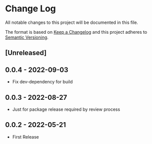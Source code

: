 # Change Log

All notable changes to this project will be documented in this file.

The format is based on [Keep a Changelog](http://keepachangelog.com/)
and this project adheres to [Semantic Versioning](http://semver.org/).

## [Unreleased]

## 0.0.4 - 2022-09-03

- Fix dev-dependency for build

## 0.0.3 - 2022-08-27

- Just for package release required by review process

## 0.0.2 - 2022-05-21

- First Release
